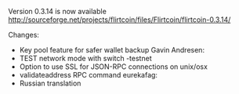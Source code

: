 Version 0.3.14 is now available
http://sourceforge.net/projects/flirtcoin/files/Flirtcoin/flirtcoin-0.3.14/

Changes:
* Key pool feature for safer wallet backup
Gavin Andresen:
* TEST network mode with switch -testnet
* Option to use SSL for JSON-RPC connections on unix/osx
* validateaddress RPC command
eurekafag:
* Russian translation
